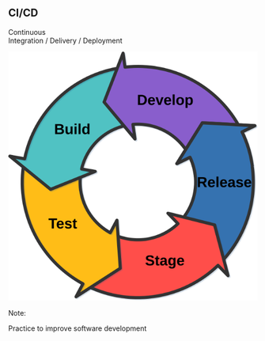 ## CI/CD

Continuous<br/>Integration / Delivery / Deployment

![Continuous Integration](/img/cd.svg) <!-- .element: style="box-shadow:none;border:0;background-color:inherit;margin-top:0;height:8em;margin-bottom:-3em" -->

Note:

Practice to improve software development
